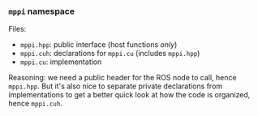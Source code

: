 ### `mppi` namespace

Files:
- `mppi.hpp`: public interface (host functions _only_)
- `mppi.cuh`: declarations for `mppi.cu` (includes `mppi.hpp`)
- `mppi.cu`: implementation

Reasoning: we need a public header for the ROS node to call, hence `mppi.hpp`. But it's
also nice to separate private declarations from implementations to get a better quick look at how
the code is organized, hence `mppi.cuh`. 